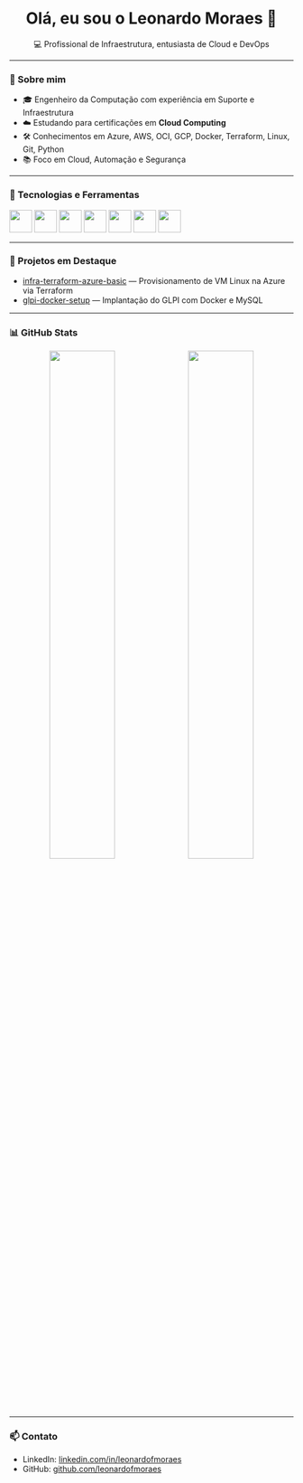<h1 align="center">Olá, eu sou o Leonardo Moraes 👋</h1>

<p align="center">💻 Profissional de Infraestrutura, entusiasta de Cloud e DevOps</p>

---

### 🚀 Sobre mim

- 🎓 Engenheiro da Computação com experiência em Suporte e Infraestrutura
- ☁️ Estudando para certificações em **Cloud Computing**
- 🛠️ Conhecimentos em Azure, AWS, OCI, GCP, Docker, Terraform, Linux, Git, Python
- 📚 Foco em Cloud, Automação e Segurança

---

### 🧰 Tecnologias e Ferramentas

<div align="left">
  <img src="https://cdn.jsdelivr.net/gh/devicons/devicon/icons/azure/azure-original.svg" width="40" />
  <img src="https://cdn.jsdelivr.net/gh/devicons/devicon/icons/docker/docker-original.svg" width="40" />
  <img src="https://cdn.jsdelivr.net/gh/devicons/devicon/icons/terraform/terraform-original.svg" width="40" />
  <img src="https://cdn.jsdelivr.net/gh/devicons/devicon/icons/linux/linux-original.svg" width="40" />
  <img src="https://cdn.jsdelivr.net/gh/devicons/devicon/icons/bash/bash-original.svg" width="40" />
  <img src="https://cdn.jsdelivr.net/gh/devicons/devicon/icons/python/python-original.svg" width="40" />
  <img src="https://cdn.jsdelivr.net/gh/devicons/devicon/icons/git/git-original.svg" width="40" />
</div>

---

### 📂 Projetos em Destaque

- [infra-terraform-azure-basic](https://github.com/leonardofmoraes/infra-terraform-azure-basic) — Provisionamento de VM Linux na Azure via Terraform  
- [glpi-docker-setup](https://github.com/leonardofmoraes/glpi-docker-setup) — Implantação do GLPI com Docker e MySQL

---

### 📊 GitHub Stats

<p align="center">
  <img src="https://github-readme-stats.vercel.app/api?username=leonardofmoraes&show_icons=true&theme=tokyonight&hide_title=true" width="48%" />
  <img src="https://github-readme-stats.vercel.app/api/top-langs/?username=leonardofmoraes&layout=compact&theme=tokyonight" width="48%" />
</p>

---

### 📫 Contato

- LinkedIn: [linkedin.com/in/leonardofmoraes](https://linkedin.com/in/leonardofmoraes)
- GitHub: [github.com/leonardofmoraes](https://github.com/leonardofmoraes)
